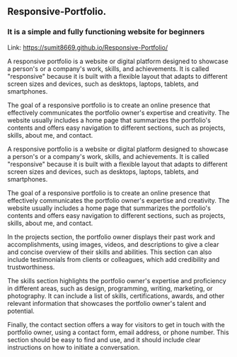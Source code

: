## Responsive-Portfolio.
### It is a simple and fully functioning website for beginners

Link: https://sumit8669.github.io/Responsive-Portfolio/

A responsive portfolio is a website or digital platform designed to showcase a person's or a company's work, skills, and achievements. It is called "responsive" because it is built with a flexible layout that adapts to different screen sizes and devices, such as desktops, laptops, tablets, and smartphones.

The goal of a responsive portfolio is to create an online presence that effectively communicates the portfolio owner's expertise and creativity. The website usually includes a home page that summarizes the portfolio's contents and offers easy navigation to different sections, such as projects, skills, about me, and contact.


A responsive portfolio is a website or digital platform designed to showcase a person's or a company's work, skills, and achievements. It is called "responsive" because it is built with a flexible layout that adapts to different screen sizes and devices, such as desktops, laptops, tablets, and smartphones.

The goal of a responsive portfolio is to create an online presence that effectively communicates the portfolio owner's expertise and creativity. The website usually includes a home page that summarizes the portfolio's contents and offers easy navigation to different sections, such as projects, skills, about me, and contact.

In the projects section, the portfolio owner displays their past work and accomplishments, using images, videos, and descriptions to give a clear and concise overview of their skills and abilities. This section can also include testimonials from clients or colleagues, which add credibility and trustworthiness.

The skills section highlights the portfolio owner's expertise and proficiency in different areas, such as design, programming, writing, marketing, or photography. It can include a list of skills, certifications, awards, and other relevant information that showcases the portfolio owner's talent and potential.

Finally, the contact section offers a way for visitors to get in touch with the portfolio owner, using a contact form, email address, or phone number. This section should be easy to find and use, and it should include clear instructions on how to initiate a conversation.
